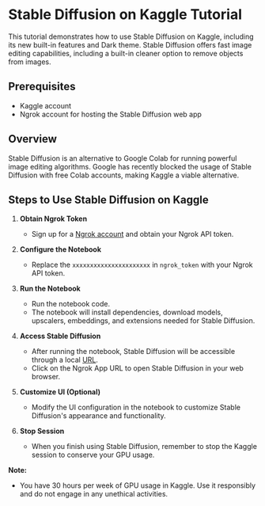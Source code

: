 # Stable Diffusion on Kaggle Tutorial

This tutorial demonstrates how to use Stable Diffusion on Kaggle, including its new built-in features and Dark theme. Stable Diffusion offers fast image editing capabilities, including a built-in cleaner option to remove objects from images.

## Prerequisites
- Kaggle account
- Ngrok account for hosting the Stable Diffusion web app

## Overview
Stable Diffusion is an alternative to Google Colab for running powerful image editing algorithms. Google has recently blocked the usage of Stable Diffusion with free Colab accounts, making Kaggle a viable alternative.

## Steps to Use Stable Diffusion on Kaggle
1. **Obtain Ngrok Token**
   - Sign up for a [Ngrok account](https://ngrok.com) and obtain your Ngrok API token.

2. **Configure the Notebook**
   - Replace the `xxxxxxxxxxxxxxxxxxxxxx` in `ngrok_token` with your Ngrok API token.

3. **Run the Notebook**
   - Run the notebook code.
   - The notebook will install dependencies, download models, upscalers, embeddings, and extensions needed for Stable Diffusion.

4. **Access Stable Diffusion**
   - After running the notebook, Stable Diffusion will be accessible through a local [URL](#).
   - Click on the Ngrok App URL to open Stable Diffusion in your web browser.

5. **Customize UI (Optional)**
   - Modify the UI configuration in the notebook to customize Stable Diffusion's appearance and functionality.

6. **Stop Session**
   - When you finish using Stable Diffusion, remember to stop the Kaggle session to conserve your GPU usage.

**Note:**  
- You have 30 hours per week of GPU usage in Kaggle. Use it responsibly and do not engage in any unethical activities.
